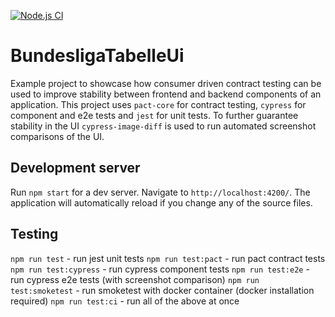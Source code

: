[![Node.js CI](https://github.com/atruvia/bundesliga-tabelle-ui/actions/workflows/node.js.yml/badge.svg)](https://github.com/atruvia/bundesliga-tabelle-ui/actions/workflows/node.js.yml)
# BundesligaTabelleUi
Example project to showcase how consumer driven contract testing can be used to improve stability between frontend and backend components of an application. This project uses `pact-core` for contract testing, `cypress` for component and e2e tests and `jest` for unit tests. To further guarantee stability in the UI `cypress-image-diff` is used to run automated screenshot comparisons of the UI.

## Development server

Run `npm start` for a dev server. Navigate to `http://localhost:4200/`. The application will automatically reload if you change any of the source files.

## Testing

`npm run test` - run jest unit tests
`npm run test:pact` - run pact contract tests
`npm run test:cypress` - run cypress component tests
`npm run test:e2e` - run cypress e2e tests (with screenshot comparison)
`npm run test:smoketest` - run smoketest with docker container (docker installation required)
`npm run test:ci` - run all of the above at once
